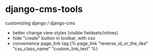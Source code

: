 # django-cms-tools

customizing django / django-cms

- better change view styles (visible fieldsets/inlines)
- hide "create" button in toolbar, with css
- convenience page_link tag:{% page_link "reverse_id_or_the_like" "css_class_name" "custom_link_text" %}
